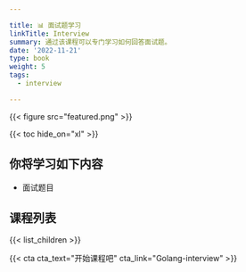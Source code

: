 ```yaml
---

title: 📊 面试题学习
linkTitle: Interview
summary: 通过该课程可以专门学习如何回答面试题。
date: '2022-11-21'
type: book
weight: 5
tags:
  - interview

---
```


{{< figure src="featured.png" >}}

{{< toc hide_on="xl" >}}

## 你将学习如下内容

- 面试题目

## 课程列表

{{< list_children >}}

{{< cta cta_text="开始课程吧" cta_link="Golang-interview" >}}
